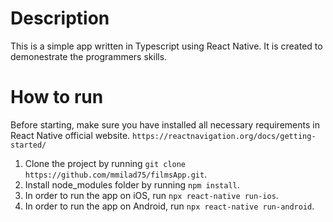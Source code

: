 # Description
This is a simple app written in Typescript using React Native. It is created to demonestrate the programmers skills.

# How to run
Before starting, make sure you have installed all necessary requirements in React Native official website. `https://reactnavigation.org/docs/getting-started/`

1. Clone the project by running `git clone https://github.com/mmilad75/filmsApp.git`.
2. Install node_modules folder by running `npm install`.
3. In order to run the app on iOS, run `npx react-native run-ios`.
4. In order to run the app on Android, run `npx react-native run-android`.
